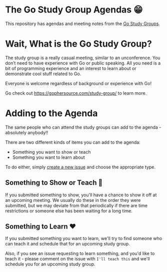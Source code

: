 # The Go Study Group Agendas :grin:

This repository has agendas and meeting notes from the [Go Study Groups](https://gophersource.com/study-group).

# Wait, What is the Go Study Group?

The study group is a really casual meeting, similar to an unconference. You don’t need to have experience with Go or public speaking. All you need is a bit of programming experience and an interest to learn about or demonstrate cool stuff related to Go.

Everyone is welcome regardless of background or experience with Go!

Go check out https://gophersource.com/study-group/ to learn more.

# Adding to the Agenda

The same people who can attend the study groups can add to the agenda - absolutely anybody!!

There are two different kinds of items you can add to the agenda:

- Something you want to show or teach
- Something you want to learn about

To do either, simply [create a new issue](https://github.com/go-study-group/agendas/issues/new/choose) and choose the appropriate type.

## Something to Show or Teach :tada:

If you submitted something to show, you'll have a chance to show it off at an upcoming meeting. We usually do these in the order they were submitted, but we may deviate from that periodically if there are time restrictions or someone else has been waiting for a long time.

## Something to Learn :heart:

If you submitted something you want to learn, we'll try to find someone who can teach it and schedule that for an upcoming study group.

Also, if you see an issue requesting to learn something, and you'd like to teach it - please comment on the issue with `I'll teach this` and we'll schedule you for an upcoming study group.
